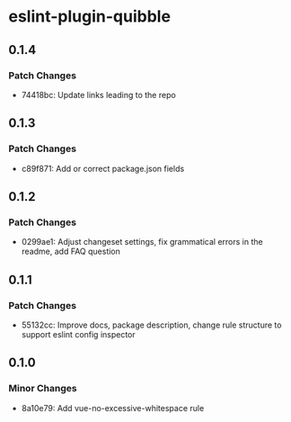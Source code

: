 # eslint-plugin-quibble

## 0.1.4

### Patch Changes

- 74418bc: Update links leading to the repo

## 0.1.3

### Patch Changes

- c89f871: Add or correct package.json fields

## 0.1.2

### Patch Changes

- 0299ae1: Adjust changeset settings, fix grammatical errors in the readme, add FAQ question

## 0.1.1

### Patch Changes

- 55132cc: Improve docs, package description, change rule structure to support eslint config inspector

## 0.1.0

### Minor Changes

- 8a10e79: Add vue-no-excessive-whitespace rule
